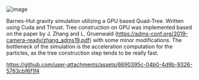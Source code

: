 ![image](https://github.com/user-attachments/assets/0cbf49c2-07a7-4fa0-9dda-36b9f6e26e84)

Barnes-Hut gravity simulation utilizing a GPU based Quad-Tree. Written using Cuda and Thrust.
Tree construction on GPU was implemented based on the paper by J. Zhang and L. Gruenwald (https://adms-conf.org/2019-camera-ready/zhang_adms19.pdf) with some minor modifications.
The bottleneck of the simulation is the acceleration computation for the particles, as the tree construction step tends to be really fast. 


https://github.com/user-attachments/assets/6690395c-04b0-4d9b-9326-5763cbf6f1f4

